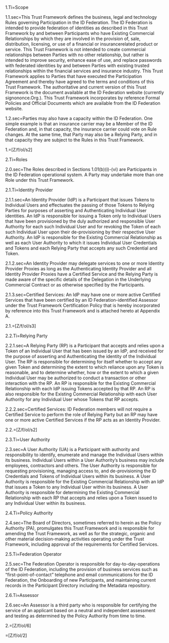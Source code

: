 1.Ti=Scope

1.1.sec=This Trust Framework defines the business, legal and technology Rules governing Participation in the ID Federation. The ID Federation is intended to provide federation of identities as described in this Trust Framework by and between Participants who have Existing Commercial Relationships by which they are involved in the provision of, sale, distribution, licensing, or use of a financial or insurancerelated product or service. This Trust Framework is not intended to create commercial relationships between Parties with no other relationship, but rather is intended to improve security, enhance ease of use, and replace passwords with federated identities by and between Parties with existing trusted relationships within the financial services and insurance industry. This Trust Framework applies to Parties that have executed the Participation Agreement and thereby have agreed to the terms and conditions of this Trust Framework. The authoritative and current version of this Trust Framework is the document available at the ID Federation website (currently signononce.Org.). This Trust Framework incorporates by reference Formal Policies and Official Documents which are available from the ID Federation website.

1.2.sec=Parties may also have a capacity within the ID Federation. One simple example is that an insurance carrier may be a Member of the ID Federation and, in that capacity, the insurance carrier could vote on Rule changes. At the same time, that Party may also be a Relying Party, and in that capacity they are subject to the Rules in this Trust Framework.

1.=[Z/f/ol/s2]

2.Ti=Roles

2.0.sec=The Roles described in Sections 1.01(b)(i)-(vi) are Participants in the ID Federation operational system. A Party may undertake more than one Role under this Trust Framework. 

2.1.Ti=Identity Provider

2.1.1.sec=An Identity Provider (IdP) is a Participant that issues Tokens to Individual Users and effectuates the passing of those Tokens to Relying Parties for purposes of asserting and Authenticating Individual User identities. An IdP is responsible for issuing a Token only to Individual Users that have been provisioned by the duly authorized and responsible User Authority for each such Individual User and for revoking the Token of each such Individual User upon their de-provisioning by their respective User Authority.  An IdP is responsible for the Existing Commercial Relationship as well as each User Authority to which it issues Individual User Credentials and Tokens and each Relying Party that accepts any such Credential and Token.

2.1.2.sec=An Identity Provider may delegate services to one or more Identity Provider Proxies as long as the Authenticating Identity Provider and all Identity Provider Proxies have a Certified Service and the Relying Party is made aware of the specific details of the Delegation in the Underlying Commercial Contract or as otherwise specified by the Participants.

2.1.3.sec=Certified Services: An IdP may have one or more active Certified Services that have been certified by an ID Federation-identified Assessor under the Trust Framework Certification Policy that is hereby incorporated by reference into this Trust Framework and is attached hereto at Appendix A.

2.1.=[Z/f/ol/s3]

2.2.Ti=Relying Party

2.2.1.sec=A Relying Party (RP) is a Participant that accepts and relies upon a Token of an Individual User that has been issued by an IdP, and received for the purpose of asserting and Authenticating the identity of the Individual User. The RP is responsible for determining for itself whether to accept any given Token and determining the extent to which reliance upon any Token is reasonable, and to determine whether, how or the extent to which a given Individual User may be authorized to conduct a transaction or other interaction with the RP. An RP is responsible for the Existing Commercial Relationship with each IdP issuing Tokens accepted by that RP. An RP is also responsible for the Existing Commercial Relationship with each User Authority for any Individual User whose Tokens that RP accepts.

2.2.2.sec=Certified Services: ID Federation members will not require a Certified Service to perform the role of Relying Party but an RP may have one or more active Certified Services if the RP acts as an Identity Provider.

2.2.=[Z/f/ol/s2]

2.3.Ti=User Authority

2.3.sec=A User Authority (UA) is a Participant with authority and responsibility to identify, enumerate and manage the Individual Users within its business. Individual Users within a User Authority’s business may include employees, contractors and others. The User Authority is responsible for requesting provisioning, managing access to, and de-provisioning the ID Credentials and Tokens of Individual Users within its business. A User Authority is responsible for the Existing Commercial Relationship with an IdP that issues a Token to any Individual User within its business. A User Authority is responsible for determining the Existing Commercial Relationship with each RP that accepts and relies upon a Token issued to any Individual User within its business.

2.4.Ti=Policy Authority

2.4.sec=The Board of Directors, sometimes referred to herein as the Policy Authority (PA), promulgates this Trust Framework and is responsible for amending the Trust Framework, as well as for the strategic, organic and other material decision-making activities operating under the Trust Framework, including approval of the requirements for Certified Services.

2.5.Ti=Federation Operator

2.5.sec=The Federation Operator is responsible for day-to-day-operations of the ID Federation, including the provision of business services such as “first-point-of-contact” telephone and email communications for the ID Federation, the Onboarding of new Participants, and maintaining current records in the Participant Directory including the Metadata repository.

2.6.Ti=Assessor

2.6.sec=An Assessor is a third party who is responsible for certifying the service of an applicant based on a neutral and independent assessment and testing as determined by the Policy Authority from time to time.

2.=[Z/f/ol/6]

=[Z/f/ol/2]